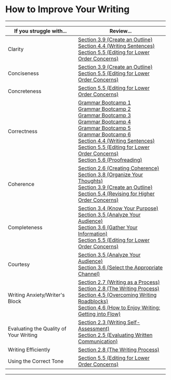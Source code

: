 # How to Improve Your Writing

---

| If you struggle with...| Review...|
| -- | -- |
| Clarity | [Section 3.9 (Create an Outline)](/communicating-for-success/planning-structuring/creating-an-outline.md) <br/> [Section 4.4 (Writing Sentences)](/communicating-for-success/drafting/writing-sentences.md) <br/> [Section 5.5 (Editing for Lower Order Concerns)](/communicating-for-success/revising-editing-proofreading/editing-for-lower-order-concerns.md)|
| Conciseness | [Section 3.9 (Create an Outline)](/communicating-for-success/planning-structuring/creating-an-outline.md) <br/> [Section 5.5 (Editing for Lower Order Concerns)](/communicating-for-success/revising-editing-proofreading/editing-for-lower-order-concerns.md) <br/>|
| Concreteness | [Section 5.5 (Editing for Lower Order Concerns)](/communicating-for-success/revising-editing-proofreading/editing-for-lower-order-concerns.md) |
| Correctness | [Grammar Bootcamp 1](/communicating-for-success/reading-well/grammar-bootcamp-1.md) <br/>  [Grammar Bootcamp 2](/communicating-for-success/writing-well/grammar-bootcamp-2.md) <br/>  [Grammar Bootcamp 3](/communicating-for-success/planning-structuring/grammar-bootcamp-3.md) <br/>  [Grammar Bootcamp 4](/communicating-for-success/drafting/grammar-bootcamp-4.md) <br/>  [Grammar Bootcamp 5](/communicating-for-success/revising-editing-proofreading/grammar-bootcamp-5.md) <br/> [Grammar Bootcamp 6](/communicating-for-success/professionalism-in-written-communication/grammar-bootcamp-6.md) <br/> [Section 4.4 (Writing Sentences)](/communicating-for-success/drafting/writing-sentences.md) <br/> [Section 5.5 (Editing for Lower Order Concerns)](/communicating-for-success/revising-editing-proofreading/editing-for-lower-order-concerns.md) <br/>  [Section 5.6 (Proofreading)](/communicating-for-success/revising-editing-proofreading/proofreading.md)|
| Coherence | [Section 2.6 (Creating Coherence)](/communicating-for-success/writing-well/creating-cohesion.md) <br/> [Section 3.8 (Organize Your Thoughts)](/communicating-for-success/planning-structuring/organising-patterns.md) <br/>  [Section 3.9 (Create an Outline)](/communicating-for-success/planning-structuring/creating-an-outline.md) <br/> [Section 5.4 (Revising for Higher Order Concerns)](/communicating-for-success/revising-editing-proofreading/revising-for-higher-order-concerns.md)|
| Completeness | [Section 3.4 (Know Your Purpose)](/communicating-for-success/planning-structuring/know-your-purpose.md) <br/> [Section 3.5 (Analyze Your Audience)](/communicating-for-success/planning-structuring/analyse-your-audience.md) <br/> [Section 3.6 (Gather Your Information)](/communicating-for-success/planning-structuring/gather-your-information.md) <br/> [Section 5.5 (Editing for Lower Order Concerns)](/communicating-for-success/revising-editing-proofreading/editing-for-lower-order-concerns.md) |
| Courtesy | [Section 3.5 (Analyze Your Audience)](/communicating-for-success/planning-structuring/analyse-your-audience.md) <br/> [Section 3.6 (Select the Appropriate Channel)](/communicating-for-success/planning-structuring/select-the-appropriate-channel.md) |
| Writing Anxiety/Writer's Block | [Section 2.7 (Writing as a Process)](/communicating-for-success/writing-well/writing-as-a-process.md) <br/> [Section 2.8 (The Writing Process)](/communicating-for-success/writing-well/the-writing-process.md) <br/> [Section 4.5 (Overcoming Writing Roadblocks)](/communicating-for-success/drafting/overcoming-writer-s-block.md) <br/> [Section 4.6 (How to Enjoy Writing: Getting into Flow)](/communicating-for-success/drafting/how-to-enjoy-writing-get-into-flow.md) |
| Evaluating the Quality of Your Writing | [Section 2.3 (Writing Self-Assessment)](/communicating-for-success/writing-well/writing-self-assessment.md) <br/> [Section 2.5 (Evaluating Written Communication)](/communicating-for-success/writing-well/evaluating-written-communications.md) |
| Writing Efficiently | [Section 2.8 (The Writing Process)](/communicating-for-success/writing-well/the-writing-process.md) |
| Using the Correct Tone | [Section 5.5 (Editing for Lower Order Concerns)](/communicating-for-success/revising-editing-proofreading/editing-for-lower-order-concerns.md) |


---
